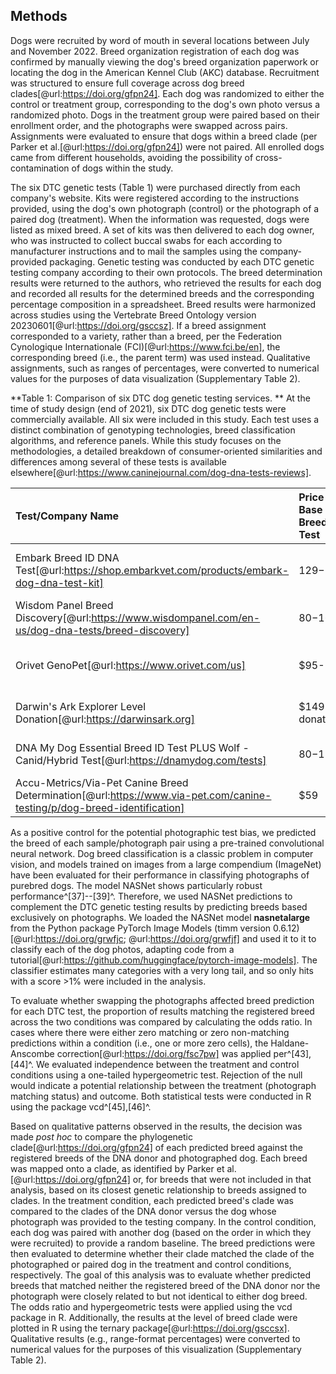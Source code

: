 ## Methods

Dogs were recruited by word of mouth in several locations between July and November 2022.
Breed organization registration of each dog was confirmed by manually viewing the dog's breed organization paperwork or locating the dog in the American Kennel Club (AKC) database.
Recruitment was structured to ensure full coverage across dog breed clades[@url:https://doi.org/gfpn24].
Each dog was randomized to either the control or treatment group, corresponding to the dog's own photo versus a randomized photo.
Dogs in the treatment group were paired based on their enrollment order, and the photographs were swapped across pairs.
Assignments were evaluated to ensure that dogs within a breed clade (per Parker et al.[@url:https://doi.org/gfpn24]) were not paired.
All enrolled dogs came from different households, avoiding the possibility of cross-contamination of dogs within the study.

The six DTC genetic tests (Table 1) were purchased directly from each company's website.
Kits were registered according to the instructions provided, using the dog's own photograph (control) or the photograph of a paired dog (treatment).
When the information was requested, dogs were listed as mixed breed.
A set of kits was then delivered to each dog owner, who was instructed to collect buccal swabs for each according to manufacturer instructions and to mail the samples using the company-provided packaging.
Genetic testing was conducted by each DTC genetic testing company according to their own protocols.
The breed determination results were returned to the authors, who retrieved the results for each dog and recorded all results for the determined breeds and the corresponding percentage composition in a spreadsheet.
Breed results were harmonized across studies using the Vertebrate Breed Ontology version 20230601[@url:https://doi.org/gsccsz].
If a breed assignment corresponded to a variety, rather than a breed, per the Federation Cynologique Internationale (FCI)[@url:https://www.fci.be/en], the corresponding breed (i.e., the parent term) was used instead.
Qualitative assignments, such as ranges of percentages, were converted to numerical values for the purposes of data visualization (Supplementary Table 2).

**Table 1: Comparison of six DTC dog genetic testing services.
** At the time of study design (end of 2021), six DTC dog genetic tests were commercially available.
All six were included in this study.
Each test uses a distinct combination of genotyping technologies, breed classification algorithms, and reference panels.
While this study focuses on the methodologies, a detailed breakdown of consumer-oriented similarities and differences among several of these tests is available elsewhere[@url:https://www.caninejournal.com/dog-dna-tests-reviews].

| Test/Company Name                                                                                                       | Price of Base Breed Test   | Markers Used                                                                                                                                                   | Reference Panel                                                                                                                                       | Ancestry Assignment Algorithm           |
|:------------------------------------------------------------------------------------------------------------------------|:---------------------------|:---------------------------------------------------------------------------------------------------------------------------------------------------------------|:------------------------------------------------------------------------------------------------------------------------------------------------------|:----------------------------------------|
| Embark Breed ID DNA Test[@url:https://shop.embarkvet.com/products/embark-dog-dna-test-kit]                              | $129-$199                  | 200,000+ SNPs, custom chip^[20],[21]^ including all markers (173k) on the Illumina CanineHD platform[@url:https://doi.org/gfdqff; @url:https://doi.org/gr9cb3] | 350+ breeds[@url:https://doi.org/gr9cb5]                                                                                                              | Not specified                           |
| Wisdom Panel Breed Discovery[@url:https://www.wisdompanel.com/en-us/dog-dna-tests/breed-discovery]                      | $80-$160                   | SNPs, number not specified, custom-designed Illumina Infinium XT microarray[@url:https://doi.org/gr9cb4]                                                       | 350+ breeds, 21,000+ samples^[12][@url:https://doi.org/gr9cb4; @url:https://doi.org/gr9cb4; @url:https://www.wisdompanel.com/en-us/our-science],[25]^ | BCSYS[@url:https://doi.org/gr9cb4]      |
| Orivet GenoPet[@url:https://www.orivet.com/us]                                                                          | $95-160                    | SNPs, number not specified[@url:https://www.orivet.com/store/canine-mixed-breed-screen/geno-pet-dog-breed-identification-test]                                 | 15,000 samples from 350+ breeds[@url:https://orivet.com/media/c4ca4238a0b923820dcc509a6f75849b/List%20of%20breeds.pdf]                                | Not specified                           |
| Darwin's Ark Explorer Level Donation[@url:https://darwinsark.org]                                                       | $149 donation              | Call 9M SNPs from whole-genome sequencing, use 688K for breed classification[@url:https://darwinsark.org/faqs]                                                 | 101 breeds[@url:https://darwinsark.org/faqs]                                                                                                          | SupportMix[@url:https://doi.org/gb3dhr] |
| DNA My Dog Essential Breed ID Test PLUS Wolf - Canid/Hybrid Test[@url:https://dnamydog.com/tests]                       | $80-$130                   | Copy-number variation, number of markers not specified[@url:https://dnamydog.com/help/help-centre]                                                             | 350+ breeds[@url:https://dnamydog.com/science/breeds-we-test]                                                                                         | Not specified                           |
| Accu-Metrics/Via-Pet Canine Breed Determination[@url:https://www.via-pet.com/canine-testing/p/dog-breed-identification] | $59                        | Not specified                                                                                                                                                  | 340 breeds[@url:https://www.via-pet.com/canine-testing/p/dog-breed-identification]                                                                    | Not specified                           |

As a positive control for the potential photographic test bias, we predicted the breed of each sample/photograph pair using a pre-trained convolutional neural network.
Dog breed classification is a classic problem in computer vision, and models trained on images from a large compendium (ImageNet) have been evaluated for their performance in classifying photographs of purebred dogs.
The model NASNet shows particularly robust performance^[37]--[39]^.
Therefore, we used NASNet predictions to complement the DTC genetic testing results by predicting breeds based exclusively on photographs.
We loaded the NASNet model **nasnetalarge** from the Python package PyTorch Image Models (timm version 0.6.12)[@url:https://doi.org/grwfjc; @url:https://doi.org/grwfjf] and used it to it to classify each of the dog photos, adapting code from a tutorial[@url:https://github.com/huggingface/pytorch-image-models].
The classifier estimates many categories with a very long tail, and so only hits with a score >1% were included in the analysis.

To evaluate whether swapping the photographs affected breed prediction for each DTC test, the proportion of results matching the registered breed across the two conditions was compared by calculating the odds ratio.
In cases where there were either zero matching or zero non-matching predictions within a condition (i.e., one or more zero cells), the Haldane-Anscombe correction[@url:https://doi.org/fsc7pw] was applied per^[43],[44]^.
We evaluated independence between the treatment and control conditions using a one-tailed hypergeometric test.
Rejection of the null would indicate a potential relationship between the treatment (photograph matching status) and outcome.
Both statistical tests were conducted in R using the package vcd^[45],[46]^.

Based on qualitative patterns observed in the results, the decision was made *post hoc* to compare the phylogenetic clade[@url:https://doi.org/gfpn24] of each predicted breed against the registered breeds of the DNA donor and photographed dog.
Each breed was mapped onto a clade, as identified by Parker et al.
[@url:https://doi.org/gfpn24] or, for breeds that were not included in that analysis, based on its closest genetic relationship to breeds assigned to clades.
In the treatment condition, each predicted breed's clade was compared to the clades of the DNA donor versus the dog whose photograph was provided to the testing company.
In the control condition, each dog was paired with another dog (based on the order in which they were recruited) to provide a random baseline.
The breed predictions were then evaluated to determine whether their clade matched the clade of the photographed or paired dog in the treatment and control conditions, respectively.
The goal of this analysis was to evaluate whether predicted breeds that matched neither the registered breed of the DNA donor nor the photograph were closely related to but not identical to either dog breed.
The odds ratio and hypergeometric tests were applied using the vcd package in R. Additionally, the results at the level of breed clade were plotted in R using the ternary package[@url:https://doi.org/gsccsx].
Qualitative results (e.g., range-format percentages) were converted to numerical values for the purposes of this visualization (Supplementary Table 2).

